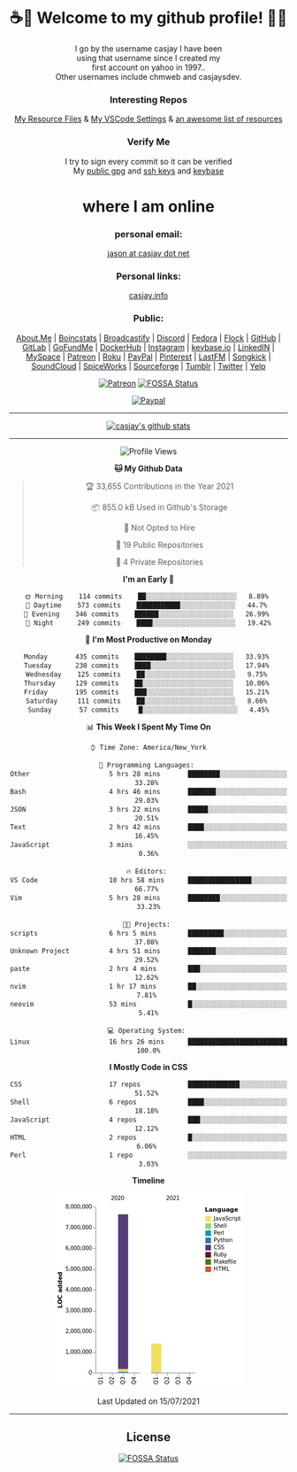 <div align="center">  
  
# <strong> ☕👋 Welcome to my github profile! 👋🚀 </strong>  
  
I go by the username casjay I have been  
using that username since I created my  
first account on yahoo in 1997..  
Other usernames include chmweb and casjaysdev.  
  
### <strong> Interesting Repos </strong>  
[My Resource Files](https://github.com/casjay/resources) & 
[My VSCode Settings](https://github.com/casjay/vs-code) & 
[an awesome list of resources](https://github.com/casjay/awesome)
  
### <strong> Verify Me </strong>
I try to sign every commit so it can be verified  
My [public gpg](https://github.com/casjay/public/raw/master/jason.asc) and 
[ssh keys](https://github.com/casjay/public/raw/master/ssh_id.pub) and 
[keybase](https://keybase.io/casjay)  
  
# <strong> where I am online </strong>  
  
### <strong> personal email: </strong>  
[jason at casjay dot net](mailto:jason@casjay.net)  

### <strong> Personal links: </strong>  
[casjay.info](http://casjay.info)  
  
### <strong> Public: </strong>  
[About.Me](https://about.me/casjay) | 
[Boincstats](https://boincstats.com/en/page/profile/user/34665/) | 
[Broadcastify](http://www.radioreference.com/apps/user/?uid=184850) | 
[Discord](https://discord.gg/z2wS84v) | 
[Fedora](https://copr.fedorainfracloud.org/coprs/casjay) | 
[Flock](http://casjay.flock.com) | 
[GitHub](http://github.com/casjay) | 
[GitLab](http://gitlab.com/casjay) | 
[GoFundMe](https://www.gofundme.com/casjay) | 
[DockerHub](https://hub.docker.com/r/casjay/) | 
[Instagram](https://www.instagram.com/casjay/) | 
[keybase.io](http://keybase.io/casjay) | 
[LinkedIN](http://linkedin.com/in/casjay) | 
[MySpace](https://myspace.com/casjay) | 
[Patreon](https://www.patreon.com/casjay) | 
[Roku](https://my.roku.com/add/casjaysdev) | 
[PayPal](https://paypal.me/casjaysdev) | 
[Pinterest](https://www.pinterest.com/casjaysdev) | 
[LastFM](https://www.last.fm/user/Casjay) | 
[Songkick](https://www.songkick.com/users/casjay) | 
[SoundCloud](https://soundcloud.com/casjay) | 
[SpiceWorks](https://community.spiceworks.com/people/casjay) | 
[Sourceforge](https://sourceforge.net/u/chmweb/profile/) | 
[Tumblr](https://casjay.tumblr.com) | 
[Twitter](https://twitter.com/casjay) | 
[Yelp](https://www.yelp.com/user_details?userid=vSxaZZdqte5WhkOlsPqReQ)  
  
[![Patreon](https://img.shields.io/badge/patreon-donate-orange.svg)](https://www.patreon.com/casjay) [![FOSSA Status](https://app.fossa.com/api/projects/git%2Bgithub.com%2Fcasjay%2Fcasjay.svg?type=shield)](https://app.fossa.com/projects/git%2Bgithub.com%2Fcasjay%2Fcasjay?ref=badge_shield)

[![Paypal](https://img.shields.io/badge/Donate-PayPal-green.svg)](https://www.paypal.me/casjaysdev)  
  
---
[![casjay's github stats](https://gh-readme-stats.casjay.now.sh/api/?theme=dracula&username=casjay&show_icons=true)](https://github.com/casjay)  
  
---
<!--START_SECTION:waka-->
![Profile Views](http://img.shields.io/badge/Profile%20Views-3-blue)

**🐱 My Github Data** 

> 🏆 33,655 Contributions in the Year 2021
 > 
> 📦 855.0 kB Used in Github's Storage 
 > 
> 🚫 Not Opted to Hire
 > 
> 📜 19 Public Repositories 
 > 
> 🔑 4 Private Repositories  
 > 
**I'm an Early 🐤** 

```text
🌞 Morning    114 commits    ██░░░░░░░░░░░░░░░░░░░░░░░   8.89% 
🌆 Daytime    573 commits    ███████████░░░░░░░░░░░░░░   44.7% 
🌃 Evening    346 commits    ██████░░░░░░░░░░░░░░░░░░░   26.99% 
🌙 Night      249 commits    ████░░░░░░░░░░░░░░░░░░░░░   19.42%

```
📅 **I'm Most Productive on Monday** 

```text
Monday       435 commits    ████████░░░░░░░░░░░░░░░░░   33.93% 
Tuesday      230 commits    ████░░░░░░░░░░░░░░░░░░░░░   17.94% 
Wednesday    125 commits    ██░░░░░░░░░░░░░░░░░░░░░░░   9.75% 
Thursday     129 commits    ██░░░░░░░░░░░░░░░░░░░░░░░   10.06% 
Friday       195 commits    ███░░░░░░░░░░░░░░░░░░░░░░   15.21% 
Saturday     111 commits    ██░░░░░░░░░░░░░░░░░░░░░░░   8.66% 
Sunday       57 commits     █░░░░░░░░░░░░░░░░░░░░░░░░   4.45%

```


📊 **This Week I Spent My Time On** 

```text
⌚︎ Time Zone: America/New_York

💬 Programming Languages: 
Other                    5 hrs 28 mins       ████████░░░░░░░░░░░░░░░░░   33.28% 
Bash                     4 hrs 46 mins       ███████░░░░░░░░░░░░░░░░░░   29.03% 
JSON                     3 hrs 22 mins       █████░░░░░░░░░░░░░░░░░░░░   20.51% 
Text                     2 hrs 42 mins       ████░░░░░░░░░░░░░░░░░░░░░   16.45% 
JavaScript               3 mins              ░░░░░░░░░░░░░░░░░░░░░░░░░   0.36%

🔥 Editors: 
VS Code                  10 hrs 58 mins      ████████████████░░░░░░░░░   66.77% 
Vim                      5 hrs 28 mins       ████████░░░░░░░░░░░░░░░░░   33.23%

🐱‍💻 Projects: 
scripts                  6 hrs 5 mins        █████████░░░░░░░░░░░░░░░░   37.08% 
Unknown Project          4 hrs 51 mins       ███████░░░░░░░░░░░░░░░░░░   29.52% 
paste                    2 hrs 4 mins        ███░░░░░░░░░░░░░░░░░░░░░░   12.62% 
nvim                     1 hr 17 mins        ██░░░░░░░░░░░░░░░░░░░░░░░   7.81% 
neovim                   53 mins             █░░░░░░░░░░░░░░░░░░░░░░░░   5.41%

💻 Operating System: 
Linux                    16 hrs 26 mins      █████████████████████████   100.0%

```

**I Mostly Code in CSS** 

```text
CSS                      17 repos            █████████████░░░░░░░░░░░░   51.52% 
Shell                    6 repos             ████░░░░░░░░░░░░░░░░░░░░░   18.18% 
JavaScript               4 repos             ███░░░░░░░░░░░░░░░░░░░░░░   12.12% 
HTML                     2 repos             █░░░░░░░░░░░░░░░░░░░░░░░░   6.06% 
Perl                     1 repo              ░░░░░░░░░░░░░░░░░░░░░░░░░   3.03%

```


**Timeline**

![Chart not found](https://raw.githubusercontent.com/casjay/casjay/master/charts/bar_graph.png) 


 Last Updated on 15/07/2021
<!--END_SECTION:waka-->
  
---

## License
[![FOSSA Status](https://app.fossa.com/api/projects/git%2Bgithub.com%2Fcasjay%2Fcasjay.svg?type=large)](https://app.fossa.com/projects/git%2Bgithub.com%2Fcasjay%2Fcasjay?ref=badge_large)

</div>  
